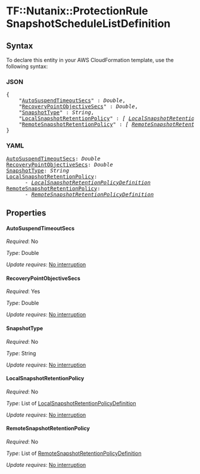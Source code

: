 # TF::Nutanix::ProtectionRule SnapshotScheduleListDefinition

## Syntax

To declare this entity in your AWS CloudFormation template, use the following syntax:

### JSON

<pre>
{
    "<a href="#autosuspendtimeoutsecs" title="AutoSuspendTimeoutSecs">AutoSuspendTimeoutSecs</a>" : <i>Double</i>,
    "<a href="#recoverypointobjectivesecs" title="RecoveryPointObjectiveSecs">RecoveryPointObjectiveSecs</a>" : <i>Double</i>,
    "<a href="#snapshottype" title="SnapshotType">SnapshotType</a>" : <i>String</i>,
    "<a href="#localsnapshotretentionpolicy" title="LocalSnapshotRetentionPolicy">LocalSnapshotRetentionPolicy</a>" : <i>[ <a href="localsnapshotretentionpolicydefinition.md">LocalSnapshotRetentionPolicyDefinition</a>, ... ]</i>,
    "<a href="#remotesnapshotretentionpolicy" title="RemoteSnapshotRetentionPolicy">RemoteSnapshotRetentionPolicy</a>" : <i>[ <a href="remotesnapshotretentionpolicydefinition.md">RemoteSnapshotRetentionPolicyDefinition</a>, ... ]</i>
}
</pre>

### YAML

<pre>
<a href="#autosuspendtimeoutsecs" title="AutoSuspendTimeoutSecs">AutoSuspendTimeoutSecs</a>: <i>Double</i>
<a href="#recoverypointobjectivesecs" title="RecoveryPointObjectiveSecs">RecoveryPointObjectiveSecs</a>: <i>Double</i>
<a href="#snapshottype" title="SnapshotType">SnapshotType</a>: <i>String</i>
<a href="#localsnapshotretentionpolicy" title="LocalSnapshotRetentionPolicy">LocalSnapshotRetentionPolicy</a>: <i>
      - <a href="localsnapshotretentionpolicydefinition.md">LocalSnapshotRetentionPolicyDefinition</a></i>
<a href="#remotesnapshotretentionpolicy" title="RemoteSnapshotRetentionPolicy">RemoteSnapshotRetentionPolicy</a>: <i>
      - <a href="remotesnapshotretentionpolicydefinition.md">RemoteSnapshotRetentionPolicyDefinition</a></i>
</pre>

## Properties

#### AutoSuspendTimeoutSecs

_Required_: No

_Type_: Double

_Update requires_: [No interruption](https://docs.aws.amazon.com/AWSCloudFormation/latest/UserGuide/using-cfn-updating-stacks-update-behaviors.html#update-no-interrupt)

#### RecoveryPointObjectiveSecs

_Required_: Yes

_Type_: Double

_Update requires_: [No interruption](https://docs.aws.amazon.com/AWSCloudFormation/latest/UserGuide/using-cfn-updating-stacks-update-behaviors.html#update-no-interrupt)

#### SnapshotType

_Required_: No

_Type_: String

_Update requires_: [No interruption](https://docs.aws.amazon.com/AWSCloudFormation/latest/UserGuide/using-cfn-updating-stacks-update-behaviors.html#update-no-interrupt)

#### LocalSnapshotRetentionPolicy

_Required_: No

_Type_: List of <a href="localsnapshotretentionpolicydefinition.md">LocalSnapshotRetentionPolicyDefinition</a>

_Update requires_: [No interruption](https://docs.aws.amazon.com/AWSCloudFormation/latest/UserGuide/using-cfn-updating-stacks-update-behaviors.html#update-no-interrupt)

#### RemoteSnapshotRetentionPolicy

_Required_: No

_Type_: List of <a href="remotesnapshotretentionpolicydefinition.md">RemoteSnapshotRetentionPolicyDefinition</a>

_Update requires_: [No interruption](https://docs.aws.amazon.com/AWSCloudFormation/latest/UserGuide/using-cfn-updating-stacks-update-behaviors.html#update-no-interrupt)

